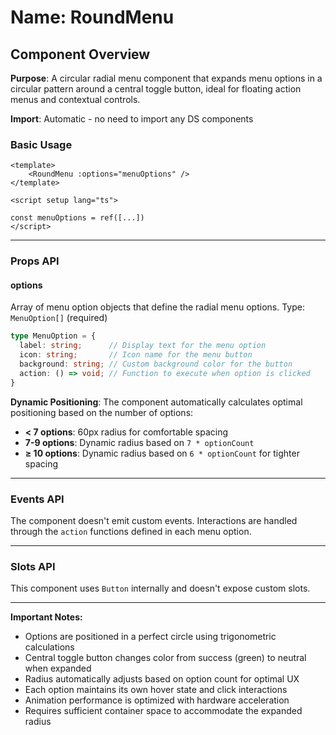 # Name: RoundMenu
## Component Overview

**Purpose**: A circular radial menu component that expands menu options in a circular pattern around a central toggle button, ideal for floating action menus and contextual controls.

**Import**: Automatic - no need to import any DS components

### Basic Usage

```vue
<template>
    <RoundMenu :options="menuOptions" />
</template>

<script setup lang="ts">

const menuOptions = ref([...])
</script>
```

---

### Props API

#### options
Array of menu option objects that define the radial menu options. Type: `MenuOption[]` (required)

```typescript
type MenuOption = {
  label: string;      // Display text for the menu option
  icon: string;       // Icon name for the menu button
  background: string; // Custom background color for the button
  action: () => void; // Function to execute when option is clicked
}
```

**Dynamic Positioning**: The component automatically calculates optimal positioning based on the number of options:
- **< 7 options**: 60px radius for comfortable spacing
- **7-9 options**: Dynamic radius based on `7 * optionCount`
- **≥ 10 options**: Dynamic radius based on `6 * optionCount` for tighter spacing

---

### Events API

The component doesn't emit custom events. Interactions are handled through the `action` functions defined in each menu option.

---

### Slots API

This component uses `Button` internally and doesn't expose custom slots.

---

**Important Notes:**
- Options are positioned in a perfect circle using trigonometric calculations
- Central toggle button changes color from success (green) to neutral when expanded
- Radius automatically adjusts based on option count for optimal UX
- Each option maintains its own hover state and click interactions
- Animation performance is optimized with hardware acceleration
- Requires sufficient container space to accommodate the expanded radius